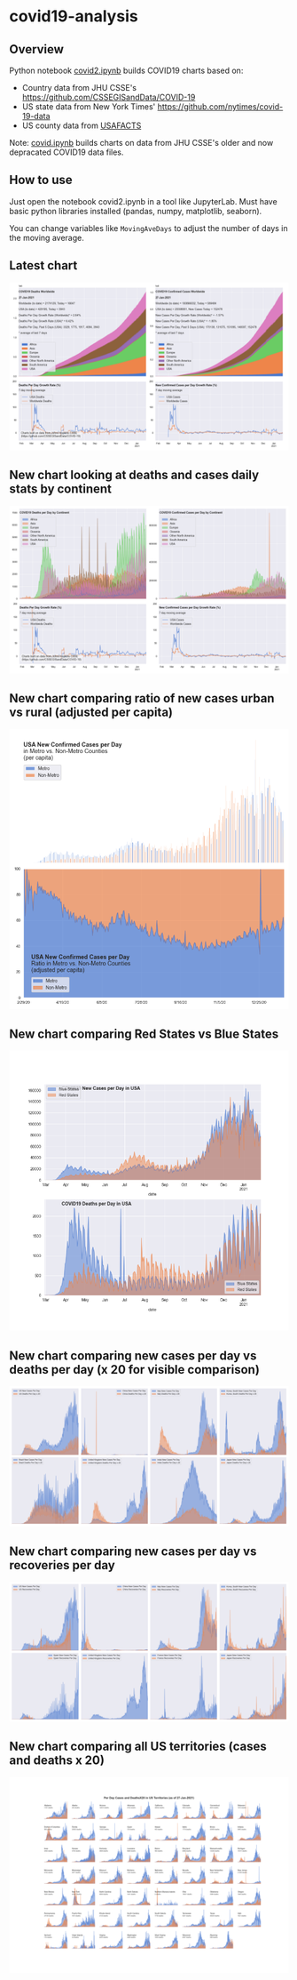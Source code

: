 # covid19-analysis

## Overview
Python notebook [covid2.ipynb](https://github.com/danlaw/covid19-analysis/blob/master/covid2.ipynb) builds COVID19 charts based on:
* Country data from JHU CSSE's https://github.com/CSSEGISandData/COVID-19
* US state data from New York Times' https://github.com/nytimes/covid-19-data
* US county data from [USAFACTS](https://usafacts.org/visualizations/coronavirus-covid-19-spread-map/)

Note: [covid.ipynb](https://github.com/danlaw/covid19-analysis/blob/master/covid.ipynb) builds charts on data from JHU CSSE's older and now depracated COVID19 data files.

## How to use
Just open the notebook covid2.ipynb in a tool like JupyterLab. Must have basic python libraries installed (pandas, numpy, matplotlib, seaborn).

You can change variables like ``MovingAveDays`` to adjust the number of days in the moving average.

## Latest chart
![Latest chart](charts/20210127-covid19-chart.png)

## New chart looking at deaths and cases daily stats by continent
![Comparison chart](charts/20210127-covid19-chart-perday.png)

## New chart comparing ratio of new cases urban vs rural (adjusted per capita)
![Urban rural per capita chart](charts/20210127-US-counties-urban-vs-rural-per-capita.png)

## New chart comparing Red States vs Blue States
![Red vs Blue chart](charts/20210127-compare-daily-red-vs-blue-states.png)

## New chart comparing new cases per day vs deaths per day (x 20 for visible comparison)
![Comparison chart](charts/20210127-comparison-chart.png)

## New chart comparing new cases per day vs recoveries per day
![Recovery chart](charts/20210127-comparison-recovery-chart.png)

## New chart comparing all US territories (cases and deaths x 20)
![Territories chart](charts/20210127-compare-US-territories.png)

